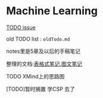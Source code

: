 # Machine Learning

[TODO issue](https://github.com/CroMarmot/TODO/issues/24)

old TODO list : `oldTodo.md`

notes里是5章及以后的手稿笔记

整理的文档:[表格式笔记](https://yexiaorain.github.io/Blog/2018-04-17-Stanford_Machine_Learning/),[图文笔记](https://yexiaorain.github.io/Blog/2018-04-18-Stanford_Machine_Learning_with_graph/)

TODO XMind上的思路图

[TODO]暂时搁置 学CSP 去了



